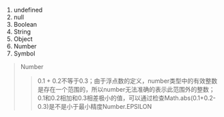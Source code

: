 1. undefined
2. null
3. Boolean
4. String
5. Object
6. Number
7. Symbol

> Number
>> 0.1 + 0.2不等于0.3；由于浮点数的定义，number类型中的有效整数是存在一个范围的，所以number无法准确的表示此范围外的整数；
0.1和0.2相加和0.3相差极小的值，可以通过检查Math.abs(0.1+0.2-0.3)是不是小于最小精度Number.EPSILON